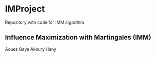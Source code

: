 # IMProject

Repository with code for IMM algorithm

## Influence Maximization with Martingales (IMM)


Aoues Gaya
Akoury Hany
